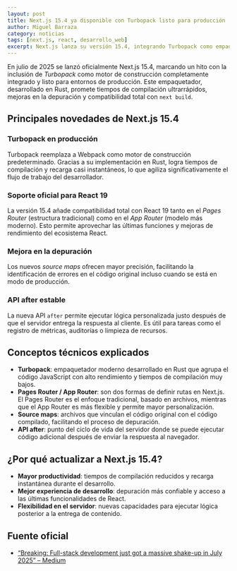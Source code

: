 ```yaml
---
layout: post  
title: Next.js 15.4 ya disponible con Turbopack listo para producción  
author: Miguel Barraza  
category: noticias  
tags: [next.js, react, desarrollo_web]  
excerpt: Next.js lanza su versión 15.4, integrando Turbopack como empaquetador principal compatible al 100% con next build. La actualización mejora el rendimiento, la depuración y la integración con React 19.  
---
```


En julio de 2025 se lanzó oficialmente Next.js 15.4, marcando un hito con la inclusión de *Turbopack* como motor de construcción completamente integrado y listo para entornos de producción. Este empaquetador, desarrollado en Rust, promete tiempos de compilación ultrarrápidos, mejoras en la depuración y compatibilidad total con `next build`.

## Principales novedades de Next.js 15.4

### Turbopack en producción
Turbopack reemplaza a Webpack como motor de construcción predeterminado. Gracias a su implementación en Rust, logra tiempos de compilación y recarga casi instantáneos, lo que agiliza significativamente el flujo de trabajo del desarrollador.

### Soporte oficial para React 19
La versión 15.4 añade compatibilidad total con React 19 tanto en el *Pages Router* (estructura tradicional) como en el *App Router* (modelo más moderno). Esto permite aprovechar las últimas funciones y mejoras de rendimiento del ecosistema React.

### Mejora en la depuración
Los nuevos *source maps* ofrecen mayor precisión, facilitando la identificación de errores en el código original incluso cuando se está en modo de producción.

### API after estable
La nueva API `after` permite ejecutar lógica personalizada justo después de que el servidor entrega la respuesta al cliente. Es útil para tareas como el registro de métricas, auditorías o limpieza de recursos.

## Conceptos técnicos explicados

- **Turbopack**: empaquetador moderno desarrollado en Rust que agrupa el código JavaScript con alto rendimiento y tiempos de compilación muy bajos.
- **Pages Router / App Router**: son dos formas de definir rutas en Next.js. El Pages Router es el enfoque tradicional, basado en archivos, mientras que el App Router es más flexible y permite mayor personalización.
- **Source maps**: archivos que vinculan el código original con el código compilado, facilitando el proceso de depuración.
- **API after**: punto del ciclo de vida del servidor donde se puede ejecutar código adicional después de enviar la respuesta al navegador.

## ¿Por qué actualizar a Next.js 15.4?

- **Mayor productividad**: tiempos de compilación reducidos y recarga instantánea durante el desarrollo.
- **Mejor experiencia de desarrollo**: depuración más confiable y acceso a las últimas funcionalidades de React.
- **Flexibilidad en el servidor**: nuevas capacidades para ejecutar lógica posterior a la entrega de contenido.

## Fuente oficial

- [“Breaking: Full-stack development just got a massive shake-up in July 2025” – Medium](https://medium.com/@shivashanker7337/breaking-full-stack-development-just-got-a-massive-shake-up-in-july-2025-b8235249f309)
